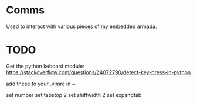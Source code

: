 # Comms
Used to interact with various pieces of my embedded armada.


# TODO

Get the python keboard module:
https://stackoverflow.com/questions/24072790/detect-key-press-in-python

add these to your .vimrc in ~

set number
set tabstop 2
set shiftwidth 2
set expandtab
